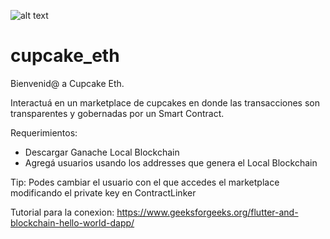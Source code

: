![alt text](https://github.com/TomasWard1/cupcake_eth/blob/master/cupcakeEthLogo.jpg?raw=true)
# cupcake_eth

Bienvenid@ a Cupcake Eth.

Interactuá en un marketplace de cupcakes en donde las transacciones son transparentes y gobernadas por un Smart Contract.

Requerimientos:
- Descargar Ganache Local Blockchain
- Agregá usuarios usando los addresses que genera el Local Blockchain 

Tip: Podes cambiar el usuario con el que accedes el marketplace modificando el private key en ContractLinker

Tutorial para la conexion: https://www.geeksforgeeks.org/flutter-and-blockchain-hello-world-dapp/
